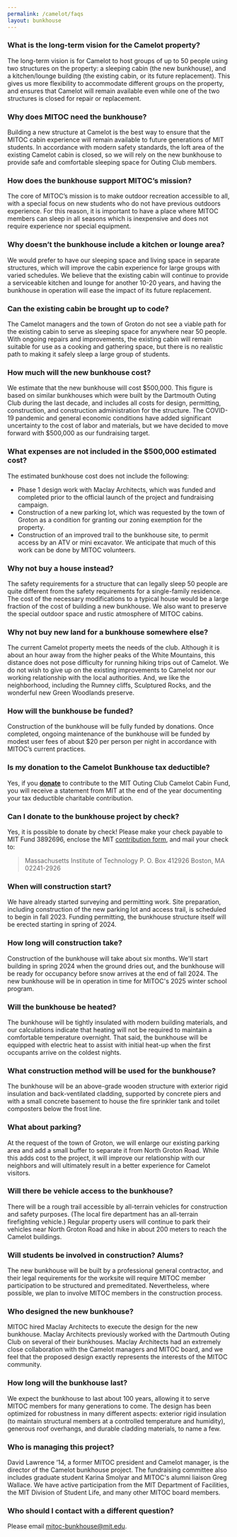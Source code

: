 ```yaml
---
permalink: /camelot/faqs
layout: bunkhouse
---
```


### What is the long-term vision for the Camelot property?

The long-term vision is for Camelot to host groups of up to 50 people using two structures on the property: a sleeping cabin (the new bunkhouse), and a kitchen/lounge building (the existing cabin, or its future replacement). This gives us more flexibility to accommodate different groups on the property, and ensures that Camelot will remain available even while one of the two structures is closed for repair or replacement.

### Why does MITOC need the bunkhouse?

Building a new structure at Camelot is the best way to ensure that the MITOC cabin experience will remain available to future generations of MIT students. In accordance with modern safety standards, the loft area of the existing Camelot cabin is closed, so we will rely on the new bunkhouse to provide safe and comfortable sleeping space for Outing Club members.

### How does the bunkhouse support MITOC’s mission?

The core of MITOC’s mission is to make outdoor recreation accessible to all, with a special focus on new students who do not have previous outdoors experience. For this reason, it is important to have a place where MITOC members can sleep in all seasons which is inexpensive and does not require experience nor special equipment.

### Why doesn’t the bunkhouse include a kitchen or lounge area?

We would prefer to have our sleeping space and living space in separate structures, which will improve the cabin experience for large groups with varied schedules. We believe that the existing cabin will continue to provide a serviceable kitchen and lounge for another 10-20 years, and having the bunkhouse in operation will ease the impact of its future replacement.

### Can the existing cabin be brought up to code?

The Camelot managers and the town of Groton do not see a viable path for the existing cabin to serve as sleeping space for anywhere near 50 people.  With ongoing repairs and improvements, the existing cabin will remain suitable for use as a cooking and gathering space, but there is no realistic path to making it safely sleep a large group of students.

### How much will the new bunkhouse cost?

We estimate that the new bunkhouse will cost $500,000. This figure is based on similar bunkhouses which were built by the Dartmouth Outing Club during the last decade, and includes all costs for design, permitting, construction, and construction administration for the structure. The COVID-19 pandemic and general economic conditions have added significant uncertainty to the cost of labor and materials, but we have decided to move forward with $500,000 as our fundraising target.

### What expenses are not included in the $500,000 estimated cost?

The estimated bunkhouse cost does not include the following:
* Phase 1 design work with Maclay Architects, which was funded and completed prior to the official launch of the project and fundraising campaign.
* Construction of a new parking lot, which was requested by the town of Groton as a condition for granting our zoning exemption for the property.
* Construction of an improved trail to the bunkhouse site, to permit access by an ATV or mini excavator. We anticipate that much of this work can be done by MITOC volunteers.

### Why not buy a house instead?

The safety requirements for a structure that can legally sleep 50 people are quite different from the safety requirements for a single-family residence. The cost of the necessary modifications to a typical house would be a large fraction of the cost of building a new bunkhouse. We also want to preserve the special outdoor space and rustic atmosphere of MITOC cabins.

### Why not buy new land for a bunkhouse somewhere else?

The current Camelot property meets the needs of the club. Although it is about an hour away from the higher peaks of the White Mountains, this distance does not pose difficulty for running hiking trips out of Camelot. We do not wish to give up on the existing improvements to Camelot nor our working relationship with the local authorities. And, we like the neighborhood, including the Rumney cliffs, Sculptured Rocks, and the wonderful new Green Woodlands preserve.

### How will the bunkhouse be funded?

Construction of the bunkhouse will be fully funded by donations. Once completed, ongoing maintenance of the bunkhouse will be funded by modest user fees of about $20 per person per night in accordance with MITOC’s current practices.

### Is my donation to the Camelot Bunkhouse tax deductible?

Yes, if you **[donate]({{site.data.bunkhouse_settings.donate_link}})** to contribute to the MIT Outing Club Camelot Cabin Fund, you will receive a statement from MIT at the end of the year documenting your tax deductible charitable contribution.

### Can I donate to the bunkhouse project by check? 

Yes, it is possible to donate by check!  Please make your check payable to MIT Fund 3892696, enclose the MIT [contribution form](https://giving.mit.edu/check), and mail your check to:
>Massachusetts Institute of Technology
>P. O. Box 412926
>Boston, MA 02241-2926

### When will construction start?

We have already started surveying and permitting work.  Site preparation, including construction of the new parking lot and access trail, is scheduled to begin in fall 2023.  Funding permitting, the bunkhouse structure itself will be erected starting in spring of 2024.

### How long will construction take?

Construction of the bunkhouse will take about six months. We'll start building in spring 2024 when the ground dries out, and the bunkhouse will be ready for occupancy before snow arrives at the end of fall 2024.  The new bunkhouse will be in operation in time for MITOC's 2025 winter school program.

### Will the bunkhouse be heated?
  
The bunkhouse will be tightly insulated with modern building materials, and our calculations indicate that heating will not be required to maintain a comfortable temperature overnight. That said, the bunkhouse will be equipped with electric heat to assist with initial heat-up when the first occupants arrive on the coldest nights.

### What construction method will be used for the bunkhouse?

The bunkhouse will be an above-grade wooden structure with exterior rigid insulation and back-ventilated cladding, supported by concrete piers and with a small concrete basement to house the fire sprinkler tank and toilet composters below the frost line.

### What about parking?

At the request of the town of Groton, we will enlarge our existing parking area and add a small buffer to separate it from North Groton Road. While this adds cost to the project, it will improve our relationship with our neighbors and will ultimately result in a better experience for Camelot visitors.

### Will there be vehicle access to the bunkhouse?

There will be a rough trail accessible by all-terrain vehicles for construction and safety purposes. (The local fire department has an all-terrain firefighting vehicle.) Regular property users will continue to park their vehicles near North Groton Road and hike in about 200 meters to reach the Camelot buildings.

### Will students be involved in construction? Alums?

The new bunkhouse will be built by a professional general contractor, and their legal requirements for the worksite will require MITOC member participation to be structured and premeditated. Nevertheless, where possible, we plan to involve MITOC members in the construction process.

### Who designed the new bunkhouse?

MITOC hired Maclay Architects to execute the design for the new bunkhouse. Maclay Architects previously worked with the Dartmouth Outing Club on several of their bunkhouses. Maclay Architects had an extremely close collaboration with the Camelot managers and MITOC board, and we feel that the proposed design exactly represents the interests of the MITOC community.

### How long will the bunkhouse last?

We expect the bunkhouse to last about 100 years, allowing it to serve MITOC members for many generations to come. The design has been optimized for robustness in many different aspects: exterior rigid insulation (to maintain structural members at a controlled temperature and humidity), generous roof overhangs, and durable cladding materials, to name a few.

### Who is managing this project?

David Lawrence ‘14, a former MITOC president and Camelot manager, is the director of the Camelot bunkhouse project. The fundraising committee also includes graduate student Karina Smolyar and MITOC's alumni liaison Greg Wallace. We have active participation from the MIT Department of Facilities, the MIT Division of Student Life, and many other MITOC board members.

### Who should I contact with a different question?

Please email mitoc-bunkhouse@mit.edu.
